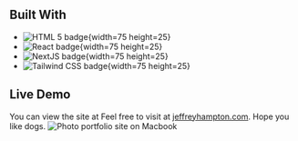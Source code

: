
## Built With
- ![HTML 5 badge](https://res.cloudinary.com/dgswa3kpt/image/upload/v1728759675/html5badge_z3kz1r.png){width=75 height=25}
- ![React badge](https://res.cloudinary.com/dgswa3kpt/image/upload/v1728759828/reactbadge_xhbcnt.png){width=75 height=25}
- ![NextJS badge](https://res.cloudinary.com/dgswa3kpt/image/upload/v1728759674/nextjsbadge_o7y9vf.png){width=75 height=25}
- ![Tailwind CSS badge](https://res.cloudinary.com/dgswa3kpt/image/upload/v1728759675/tailwindtag_tn2p3k.png){width=75 height=25}

## Live Demo
You can view the site at  Feel free to visit at [jeffreyhampton.com](https://jeffreyhampton.com/). Hope you like dogs.
![Photo portfolio site on Macbook](https://res.cloudinary.com/dgswa3kpt/image/upload/v1728758520/vzructatvhk52p4buetd.png)

